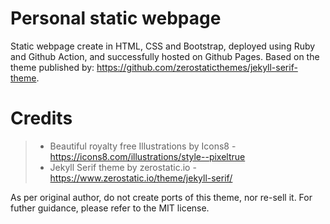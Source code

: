 # Personal static webpage
Static webpage create in HTML, CSS and Bootstrap, deployed using Ruby and Github Action, and successfully hosted on Github Pages. Based on the theme published by: https://github.com/zerostaticthemes/jekyll-serif-theme. 

# Credits
> - Beautiful royalty free Illustrations by Icons8 - https://icons8.com/illustrations/style--pixeltrue
> - Jekyll Serif theme by zerostatic.io -  https://www.zerostatic.io/theme/jekyll-serif/

As per original author, do not create ports of this theme, nor re-sell it. For futher guidance, please refer to the MIT license. 
